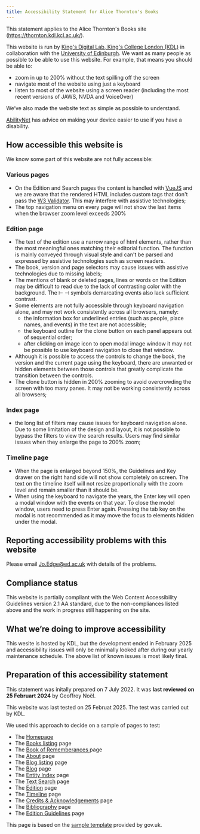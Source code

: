 ```yaml
---
title: Accessibility Statement for Alice Thornton's Books
---
```


This statement applies to the Alice Thornton's Books site (https://thornton.kdl.kcl.ac.uk/).

This website is run by [King's Digital Lab, King's College London (KDL)](https://kdl.kcl.ac.uk) in collaboration with the [University of Edinburgh](https://www.ed.ac.uk/). We want as many people as possible to be able to use this website. For example, that means you should be able to:

- zoom in up to 200% without the text spilling off the screen
- navigate most of the website using just a keyboard
- listen to most of the website using a screen reader (including the most recent versions of JAWS, NVDA and VoiceOver)

We’ve also made the website text as simple as possible to understand.

[AbilityNet](https://mcmw.abilitynet.org.uk/) has advice on making your device easier to use if you have a disability.

## <a id="how"></a>How accessible this website is

We know some part of this website are not fully accessible:

### Various pages

- On the Edition and Search pages the content is handled with [VueJS](https://vuejs.org/) and we are aware that the rendered HTML includes custom tags that don't pass the [W3 Validator](https://validator.w3.org/). This may interfere with assistive technologies;
- The top navigation menu on every page will not show the last items when the browser zoom level exceeds 200%

### Edition page

- The text of the edition use a narrow range of html elements, rather than the most meaningful ones matching their editorial function. The function is mainly conveyed through visual style and can't be parsed and expressed by assistive technologies such as screen readers.
- The book, version and page selectors may cause issues with assistive technologies due to missing labels;
- The mentions of blank or deleted pages, lines or words on the Edition may be difficult to read due to the lack of contrasting color with the background. The ⊢ ⊣ symbols demarcating events also lack sufficient contrast.
- Some elements are not fully accessible through keyboard navigation alone, and may not work consistently across all browsers, namely:
  - the information box for underlined entries (such as people, place names, and events) in the text are not accessible; 
  - the keyboard outline for the clone button on each panel appears out of sequential order;
  - after clicking on image icon to open modal image window it may not be possible to use keyboard navigation to close that window.
- Although it is possible to access the controls to change the book, the version and the current page using the keyboard, there are unwanted or hidden elements between those controls that greatly complicate the transition between the controls.
- The clone button is hidden in 200% zooming to avoid overcrowding the screen with too many panes. It may not be working consistently across all browsers;

### Index page

- the long list of filters may cause issues for keyboard navigation alone. Due to some limitation of the design and layout, it is not possible to bypass the filters to view the search results. Users may find similar issues when they enlarge the page to 200% zoom;

### Timeline page

- When the page is enlarged beyond 150%, the Guidelines and Key drawer on the right hand side will not show completely on screen. The text on the timeline itself will not resize proportionally with the zoom level and remain smaller than it should be.
- When using the keyboard to navigate the years, the Enter key will open a modal window with the events on that year. To close the model window, users need to press Enter again. Pressing the tab key on the modal is not recommended as it may move the focus to elements hidden under the modal.

## Reporting accessibility problems with this website

Please email Jo.Edge@ed.ac.uk with details of the problems.

## Compliance status

This website is partially compliant with the Web Content Accessibility Guidelines version 2.1 AA standard, due to the non-compliances listed above and the work in progress still happening on the site.

## What we’re doing to improve accessibility

This wesite is hosted by KDL, but the development ended in February 2025 and accessibility issues will only be minimally looked after during our yearly maintenance schedule. The above list of known issues is most likely final.

## Preparation of this accessibility statement

This statement was initally prepared on 7 July 2022. It was **last reviewed on 25 Februart 2024** by Geoffroy Noël.

This website was last tested on 25 Februat 2025. The test was carried out by KDL.

We used this approach to decide on a sample of pages to test:

- The <a href="/">Homepage</a>
- The <a href="/books/">Books listing</a> page
- The <a href="//books/book_of_remembrances/">Book of Rememberances </a> page
- The <a href="/about/">About</a> page
- The <a href="/posts/">Blog listing</a> page
- The <a href="/posts/blog/2023-09-15-digital-edition-eleanor-picks/">Blog</a> page
- The <a href="/entities/">Entity Index</a> page
- The <a href="/entities/textsearch">Text Search</a> page
- The <a href="/viewer/?p0.vi=modern">Edition</a> page
- The <a href="/timeline/">Timeline</a> page
- The <a href="/credits/">Credits &amp; Acknowledgements</a> page
- The <a href="/edition/bibliography/">Bibliography</a> page
- The <a href="/edition/guidelines/">Edition Guidelines</a> page

This page is based on the [sample template](https://www.gov.uk/government/publications/sample-accessibility-statement/sample-accessibility-statement-for-a-fictional-public-sector-website) provided by gov.uk.
